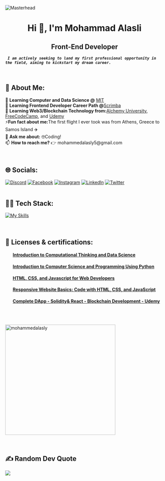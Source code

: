 ![Masterhead](https://scrimba.com/articles/content/images/2022/08/Frontend-Developer-vs-Web-Designer-1.png)
<h1 align="center">Hi 👋, I'm Mohammad Alasli</h1>
<h2 align="center">Front-End Developer</h2>

***` I am actively seeking to land my first professional opportunity in the field, aiming to kickstart my dream career.`***


<br>

<!-- <img align="right" alt="Coding" width="200"src="https://q-the-hacker.com/post-images/hello-world.png"> -->
## 💫 About Me:
<p>
🌱 <strong>Learning Computer and Data Science @</strong> <a href="https://emergingtalent.mit.edu/">MIT</a><br>
🌱 <strong>Learning Frontend Developer Career Path @</strong><a href="https://scrimba.com/learn/frontend">Scrimba</a><br>
🌱 <strong>Learning Web3/Blockchain Technology from:</strong><a href="https://university.alchemy.com/home">Alchemy University</a>, <a href="https://www.youtube.com/watch?v=gyMwXuJrbJQ">FreeCodeCamp</a>, and <a href="https://www.udemy.com/">Udemy</a><br>
⚡<strong>Fun fact about me:</strong>The first flight I ever took was from Athens, Greece to Samos Island ✈️<br>
💬 <strong>Ask me about:</strong> 🤓Coding!<br>
📫 <strong>How to reach me?</strong> 👉 mohammedalasly5@gmail.com
</p>
<br>

## 🌐 Socials:
[![Discord](https://img.shields.io/badge/Discord-%237289DA.svg?logo=discord&logoColor=white)](https://discord.gg/#4488) [![Facebook](https://img.shields.io/badge/Facebook-%231877F2.svg?logo=Facebook&logoColor=white)](https://facebook.com/https://web.facebook.com/mohammed.alasly.1/) [![Instagram](https://img.shields.io/badge/Instagram-%23E4405F.svg?logo=Instagram&logoColor=white)](https://instagram.com/mohammad_alasli) [![LinkedIn](https://img.shields.io/badge/LinkedIn-%230077B5.svg?logo=linkedin&logoColor=white)](https://linkedin.com/in/mohammedalasli) [![Twitter](https://img.shields.io/twitter/follow/:user)](https://twitter.com/mohamad_alasli)
<br>
<br>

## 👨‍💻 Tech Stack:

[![My Skills](https://skillicons.dev/icons?i=js,html,css,react,git,bootstrap,tailwind,figma,vite,nodejs,nextjs,ts,firebase,py,flask,solidity)](https://skillicons.dev)
<br>
<br>
<br>
## 📜 Licenses & certifications:
<ul>
<h4><a href="https://courses.edx.org/certificates/c026b100bb4d4bd58aff2c13913e281a">Introduction to Computational Thinking and Data Science</a>
</h4>
</ul>
<ul>
<h4><a href="https://courses.edx.org/certificates/eb7038e2e651456998377902dab700ca">Introduction to Computer Science and Programming Using Python</a>
</h4>
</ul>
<ul>
<h4><a href="https://coursera.org/share/fe7bc788e4001d4d2c9829380e2fa1bf">HTML, CSS, and Javascript for Web Developers</a>
</h4>
</ul>
<ul>
<h4><a href="https://coursera.org/share/c6b53dce4e3853b215b63e7c389613eb">Responsive Website Basics: Code with HTML, CSS, and JavaScript</a>
</h4>
</ul>
<ul>
<h4><a href="https://www.udemy.com/certificate/UC-24b8f495-169e-4cb5-936a-c9fa93c191f6/">Complete DApp - Solidity& React - Blockchain Development - Udemy</a>
</h4>
</ul>
<br>
<br>
<p><img align="center"width="350"src="https://github-readme-stats.vercel.app/api/top-langs?username=mohammedalasly&show_icons=true&locale=en&layout=compact" alt="mohammedalasly" /></p>
<br>

## ✍️ Random Dev Quote
![](https://quotes-github-readme.vercel.app/api?type=horizontal&theme=radical)
